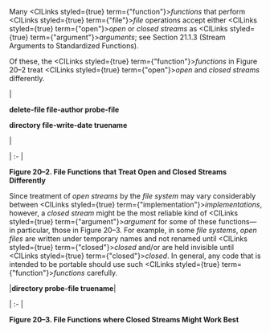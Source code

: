  



Many <ClLinks styled={true} term={"function"}><i>functions</i></ClLinks> that perform <ClLinks styled={true} term={"file"}><i>file</i></ClLinks> operations accept either <ClLinks styled={true} term={"open"}><i>open</i></ClLinks> or *closed streams* as <ClLinks styled={true} term={"argument"}><i>arguments</i></ClLinks>; see Section 21.1.3 (Stream Arguments to Standardized Functions). 



Of these, the <ClLinks styled={true} term={"function"}><i>functions</i></ClLinks> in Figure 20–2 treat <ClLinks styled={true} term={"open"}><i>open</i></ClLinks> and *closed streams* differently. 



|<p>**delete-file file-author probe-file** </p><p>**directory file-write-date truename**</p>|

| :- |





**Figure 20–2. File Functions that Treat Open and Closed Streams Differently** 







 



 



Since treatment of *open streams* by the *file system* may vary considerably between <ClLinks styled={true} term={"implementation"}><i>implementations</i></ClLinks>, however, a *closed stream* might be the most reliable kind of <ClLinks styled={true} term={"argument"}><i>argument</i></ClLinks> for some of these functions—in particular, those in Figure 20–3. For example, in some *file systems*, *open files* are written under temporary names and not renamed until <ClLinks styled={true} term={"closed"}><i>closed</i></ClLinks> and/or are held invisible until <ClLinks styled={true} term={"closed"}><i>closed</i></ClLinks>. In general, any code that is intended to be portable should use such <ClLinks styled={true} term={"function"}><i>functions</i></ClLinks> carefully. 



|**directory probe-file truename**|

| :- |





**Figure 20–3. File Functions where Closed Streams Might Work Best** 



